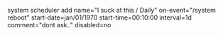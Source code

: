 

system scheduler add name="I suck at this / Daily" on-event="/system reboot" start-date=jan/01/1970 start-time=00:10:00 interval=1d comment="dont ask.." disabled=no


